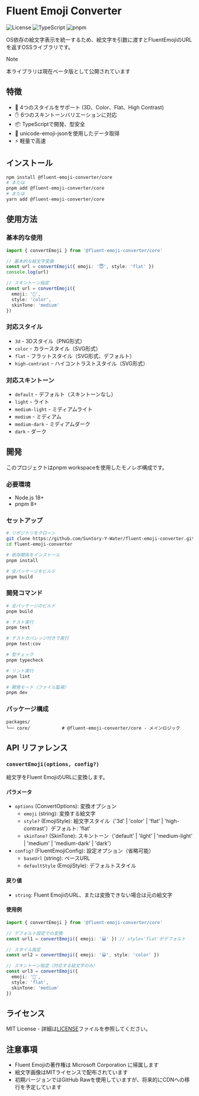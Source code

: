 # Fluent Emoji Converter

![License](https://img.shields.io/badge/license-MIT-blue.svg)
![TypeScript](https://img.shields.io/badge/TypeScript-5.8-blue.svg)
![pnpm](https://img.shields.io/badge/pnpm-workspace-green.svg)

OS依存の絵文字表示を統一するため、絵文字を引数に渡すとFluentEmojiのURLを返すOSSライブラリです。

> [!NOTE]
> 本ライブラリは現在ベータ版として公開されています

## 特徴

- 🎨 4つのスタイルをサポート (3D、Color、Flat、High Contrast)
- ✋ 6つのスキントーンバリエーションに対応
- 📦 TypeScriptで開発、型安全
- 🔄 unicode-emoji-jsonを使用したデータ取得
- ⚡ 軽量で高速

## インストール

```bash
npm install @fluent-emoji-converter/core
# または
pnpm add @fluent-emoji-converter/core
# または
yarn add @fluent-emoji-converter/core
```

## 使用方法

### 基本的な使用

```typescript
import { convertEmoji } from '@fluent-emoji-converter/core'

// 基本的な絵文字変換
const url = convertEmoji({ emoji: '😇', style: 'flat' })
console.log(url) 

// スキントーン指定
const url = convertEmoji({ 
  emoji: '👋', 
  style: 'color', 
  skinTone: 'medium' 
})
```

### 対応スタイル

- `3d` - 3Dスタイル（PNG形式）
- `color` - カラースタイル（SVG形式）
- `flat` - フラットスタイル（SVG形式、デフォルト）
- `high-contrast` - ハイコントラストスタイル（SVG形式）

### 対応スキントーン

- `default` - デフォルト（スキントーンなし）
- `light` - ライト
- `medium-light` - ミディアムライト
- `medium` - ミディアム
- `medium-dark` - ミディアムダーク
- `dark` - ダーク

## 開発

このプロジェクトはpnpm workspaceを使用したモノレポ構成です。

### 必要環境

- Node.js 18+
- pnpm 8+

### セットアップ

```bash
# リポジトリをクローン
git clone https://github.com/Suntory-Y-Water/fluent-emoji-converter.git
cd fluent-emoji-converter

# 依存関係をインストール
pnpm install

# 全パッケージをビルド
pnpm build
```

### 開発コマンド

```bash
# 全パッケージのビルド
pnpm build

# テスト実行
pnpm test

# テストカバレッジ付きで実行
pnpm test:cov

# 型チェック
pnpm typecheck

# リント実行
pnpm lint

# 開発モード（ファイル監視）
pnpm dev
```

### パッケージ構成

```
packages/
└── core/            # @fluent-emoji-converter/core - メインロジック
```

## API リファレンス

### `convertEmoji(options, config?)`

絵文字をFluent EmojiのURLに変換します。

#### パラメータ

- `options` (ConvertOptions): 変換オプション
  - `emoji` (string): 変換する絵文字
  - `style?` (EmojiStyle): 絵文字スタイル（'3d' | 'color' | 'flat' | 'high-contrast'）デフォルト: 'flat'
  - `skinTone?` (SkinTone): スキントーン（'default' | 'light' | 'medium-light' | 'medium' | 'medium-dark' | 'dark'）
- `config?` (FluentEmojiConfig): 設定オプション（省略可能）
  - `baseUrl` (string): ベースURL
  - `defaultStyle` (EmojiStyle): デフォルトスタイル

#### 戻り値

- `string`: Fluent EmojiのURL、または変換できない場合は元の絵文字

#### 使用例

```typescript
import { convertEmoji } from '@fluent-emoji-converter/core'

// デフォルト設定での変換
const url1 = convertEmoji({ emoji: '😀' }) // style='flat'がデフォルト

// スタイル指定
const url2 = convertEmoji({ emoji: '😀', style: 'color' })

// スキントーン指定（対応する絵文字のみ）
const url3 = convertEmoji({ 
  emoji: '👋', 
  style: 'flat', 
  skinTone: 'medium' 
})
```

## ライセンス

MIT License - 詳細は[LICENSE](LICENSE)ファイルを参照してください。

## 注意事項

- Fluent Emojiの著作権は Microsoft Corporation に帰属します
- 絵文字画像はMITライセンスで配布されています
- 初期バージョンではGitHub Rawを使用していますが、将来的にCDNへの移行を予定しています

